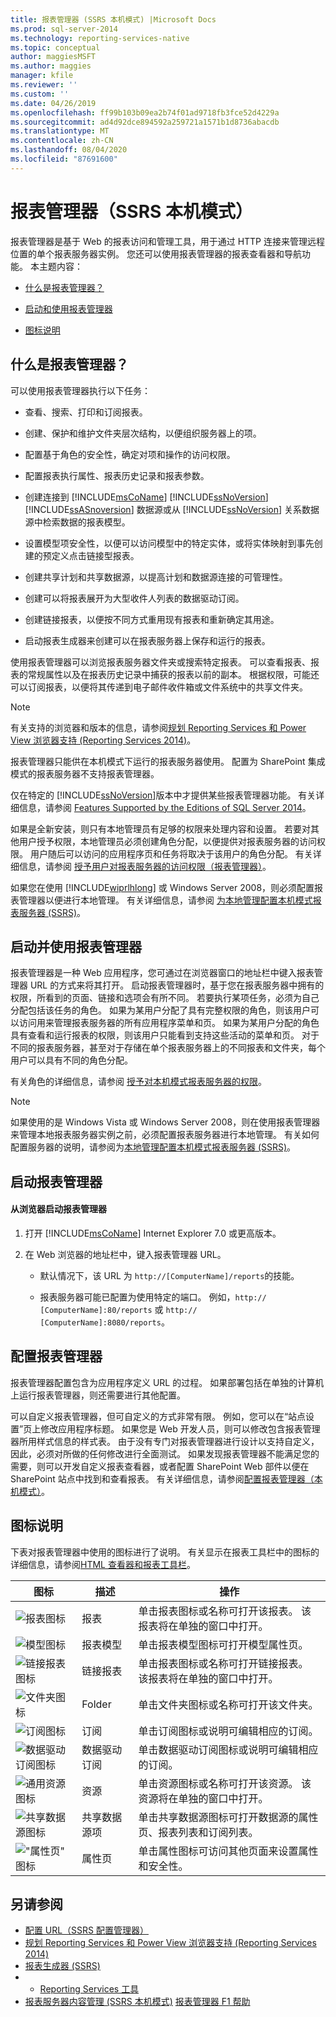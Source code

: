```yaml
---
title: 报表管理器 (SSRS 本机模式) |Microsoft Docs
ms.prod: sql-server-2014
ms.technology: reporting-services-native
ms.topic: conceptual
author: maggiesMSFT
ms.author: maggies
manager: kfile
ms.reviewer: ''
ms.custom: ''
ms.date: 04/26/2019
ms.openlocfilehash: ff99b103b09ea2b74f01ad9718fb3fce52d4229a
ms.sourcegitcommit: ad4d92dce894592a259721a1571b1d8736abacdb
ms.translationtype: MT
ms.contentlocale: zh-CN
ms.lasthandoff: 08/04/2020
ms.locfileid: "87691600"
---
```

# <a name="report-manager--ssrs-native-mode"></a>报表管理器（SSRS 本机模式）
  报表管理器是基于 Web 的报表访问和管理工具，用于通过 HTTP 连接来管理远程位置的单个报表服务器实例。 您还可以使用报表管理器的报表查看器和导航功能。 本主题内容：

-   [什么是报表管理器？](#bkmk_whatis_report_manager)

-   [启动和使用报表管理器](#bkmk_start_report_manager)

-   [图标说明](#bkmk_icon_descriptions)

##  <a name="what-is-report-manager"></a><a name="bkmk_whatis_report_manager"></a>什么是报表管理器？
 可以使用报表管理器执行以下任务：

-   查看、搜索、打印和订阅报表。

-   创建、保护和维护文件夹层次结构，以便组织服务器上的项。

-   配置基于角色的安全性，确定对项和操作的访问权限。

-   配置报表执行属性、报表历史记录和报表参数。

-   创建连接到 [!INCLUDE[msCoName](../includes/msconame-md.md)] [!INCLUDE[ssNoVersion](../includes/ssnoversion-md.md)] [!INCLUDE[ssASnoversion](../includes/ssasnoversion-md.md)] 数据源或从 [!INCLUDE[ssNoVersion](../includes/ssnoversion-md.md)] 关系数据源中检索数据的报表模型。

-   设置模型项安全性，以便可以访问模型中的特定实体，或将实体映射到事先创建的预定义点击链接型报表。

-   创建共享计划和共享数据源，以提高计划和数据源连接的可管理性。

-   创建可以将报表展开为大型收件人列表的数据驱动订阅。

-   创建链接报表，以便按不同方式重用现有报表和重新确定其用途。

-   启动报表生成器来创建可以在报表服务器上保存和运行的报表。

 使用报表管理器可以浏览报表服务器文件夹或搜索特定报表。 可以查看报表、报表的常规属性以及在报表历史记录中捕获的报表以前的副本。 根据权限，可能还可以订阅报表，以便将其传递到电子邮件收件箱或文件系统中的共享文件夹。

> [!NOTE]
>  有关支持的浏览器和版本的信息，请参阅[规划 Reporting Services 和 Power View 浏览器支持 &#40;Reporting Services 2014&#41;](../../2014/reporting-services/browser-support-for-reporting-services-and-power-view.md)。

 报表管理器只能供在本机模式下运行的报表服务器使用。 配置为 SharePoint 集成模式的报表服务器不支持报表管理器。

 仅在特定的 [!INCLUDE[ssNoVersion](../includes/ssnoversion-md.md)]版本中才提供某些报表管理器功能。 有关详细信息，请参阅 [Features Supported by the Editions of SQL Server 2014](../../2014/getting-started/features-supported-by-the-editions-of-sql-server-2014.md)。

 如果是全新安装，则只有本地管理员有足够的权限来处理内容和设置。 若要对其他用户授予权限，本地管理员必须创建角色分配，以便提供对报表服务器的访问权限。 用户随后可以访问的应用程序页和任务将取决于该用户的角色分配。 有关详细信息，请参阅 [授予用户对报表服务器的访问权限（报表管理器）](security/grant-user-access-to-a-report-server.md)。

 如果您在使用 [!INCLUDE[wiprlhlong](../includes/wiprlhlong-md.md)] 或 Windows Server 2008，则必须配置报表管理器以便进行本地管理。 有关详细信息，请参阅 [为本地管理配置本机模式报表服务器 (SSRS)](report-server/configure-a-native-mode-report-server-for-local-administration-ssrs.md)。

##  <a name="start-and-use-report-manager"></a><a name="bkmk_start_report_manager"></a>启动并使用报表管理器
 报表管理器是一种 Web 应用程序，您可通过在浏览器窗口的地址栏中键入报表管理器 URL 的方式来将其打开。 启动报表管理器时，基于您在报表服务器中拥有的权限，所看到的页面、链接和选项会有所不同。 若要执行某项任务，必须为自己分配包括该任务的角色。 如果为某用户分配了具有完整权限的角色，则该用户可以访问用来管理报表服务器的所有应用程序菜单和页。 如果为某用户分配的角色具有查看和运行报表的权限，则该用户只能看到支持这些活动的菜单和页。 对于不同的报表服务器，甚至对于存储在单个报表服务器上的不同报表和文件夹，每个用户可以具有不同的角色分配。

 有关角色的详细信息，请参阅 [授予对本机模式报表服务器的权限](security/granting-permissions-on-a-native-mode-report-server.md)。

> [!NOTE]
>  如果使用的是 Windows Vista 或 Windows Server 2008，则在使用报表管理器来管理本地报表服务器实例之前，必须配置报表服务器进行本地管理。 有关如何配置服务器的说明，请参阅为[本地管理配置本机模式报表服务器 &#40;SSRS&#41;](report-server/configure-a-native-mode-report-server-for-local-administration-ssrs.md)。

## <a name="start-report-manager"></a>启动报表管理器

#### <a name="to-start-report-manager-from-a-browser"></a>从浏览器启动报表管理器

1.  打开 [!INCLUDE[msCoName](../includes/msconame-md.md)] Internet Explorer 7.0 或更高版本。

2.  在 Web 浏览器的地址栏中，键入报表管理器 URL。

    -   默认情况下，该 URL 为 `http://[ComputerName]/reports`的技能。

    -   报表服务器可能已配置为使用特定的端口。 例如，`http:// [ComputerName]:80/reports` 或 `http:// [ComputerName]:8080/reports`。

## <a name="configuring-report-manager"></a>配置报表管理器
 报表管理器配置包含为应用程序定义 URL 的过程。 如果部署包括在单独的计算机上运行报表管理器，则还需要进行其他配置。

 可以自定义报表管理器，但可自定义的方式非常有限。 例如，您可以在“站点设置”页上修改应用程序标题。 如果您是 Web 开发人员，则可以修改包含报表管理器所用样式信息的样式表。 由于没有专门对报表管理器进行设计以支持自定义，因此，必须对所做的任何修改进行全面测试。 如果发现报表管理器不能满足您的需要，则可以开发自定义报表查看器，或者配置 SharePoint Web 部件以便在 SharePoint 站点中找到和查看报表。 有关详细信息，请参阅[配置报表管理器（本机模式）](report-server/configure-web-portal.md)。

##  <a name="icon-descriptions"></a><a name="bkmk_icon_descriptions"></a>图标说明
 下表对报表管理器中使用的图标进行了说明。 有关显示在报表工具栏中的图标的详细信息，请参阅[HTML 查看器和报表工具栏](html-viewer-and-the-report-toolbar.md)。

|图标|描述|操作|
|----------|-----------------|------------|
|![报表图标](media/hlp-16doc.gif "报表图标")|报表|单击报表图标或名称可打开该报表。 该报表将在单独的窗口中打开。|
|![模型图标](media/model-icon.gif "模型图标")|报表模型|单击报表模型图标可打开模型属性页。|
|![链接报表图标](media/hlp-16linked.gif "链接报表图标")|链接报表|单击报表图标或名称可打开链接报表。 该报表将在单独的窗口中打开。|
|![文件夹图标](media/hlp-16folder.gif "文件夹图标")|Folder|单击文件夹图标或名称可打开该文件夹。|
|![订阅图标](media/hlp-16subscription.gif "订阅图标")|订阅|单击订阅图标或说明可编辑相应的订阅。|
|![数据驱动订阅图标](media/hlp-16subscriptiondd.gif "数据驱动订阅图标")|数据驱动订阅|单击数据驱动订阅图标或说明可编辑相应的订阅。|
|![通用资源图标](media/hlp-16file.gif "通用资源图标")|资源|单击资源图标或名称可打开该资源。 该资源将在单独的窗口中打开。|
|![共享数据源图标](media/hlp-16datasource.png "共享数据源图标")|共享数据源项|单击共享数据源图标可打开数据源的属性页、报表列表和订阅列表。|
|!["属性页" 图标](media/hlp-16prop.gif "属性页图标")|属性页|单击属性图标可访问其他页面来设置属性和安全性。|

## <a name="see-also"></a>另请参阅

- [配置 URL（SSRS 配置管理器）](install-windows/configure-a-url-ssrs-configuration-manager.md)
- [规划 Reporting Services 和 Power View 浏览器支持 &#40;Reporting Services 2014&#41;](../../2014/reporting-services/browser-support-for-reporting-services-and-power-view.md)
- [报表生成器 &#40;SSRS&#41;](tools/report-builder-authoring-environment-ssrs.md)
- - [Reporting Services 工具](tools/reporting-services-tools.md)
- [报表服务器内容管理 &#40;SSRS 本机模式&#41;](report-server/report-server-content-management-ssrs-native-mode.md) 
[报表管理器 F1 帮助](../../2014/reporting-services/report-manager-f1-help.md)